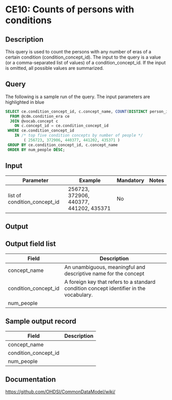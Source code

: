 <!---
Group:condition era
Name:CE10 Counts of persons with conditions
Author:Patrick Ryan
CDM Version: 5.3
-->

# CE10: Counts of persons with conditions

## Description
This query is used to count the persons with any number of eras of a certain condition (condition_concept_id). The input to the query is a value (or a comma-separated list of values) of a condition_concept_id. If the input is omitted, all possible values are summarized.

## Query
The following is a sample run of the query. The input parameters are highlighted in  blue

```sql
SELECT ce.condition_concept_id, c.concept_name, COUNT(DISTINCT person_id) AS num_people
  FROM @cdm.condition_era ce
  JOIN @vocab.concept c 
    ON c.concept_id = ce.condition_concept_id
 WHERE ce.condition_concept_id 
    IN /* top five condition concepts by number of people */
        ( 256723, 372906, 440377, 441202, 435371 )
 GROUP BY ce.condition_concept_id, c.concept_name
 ORDER BY num_people DESC;
```
## Input

|  Parameter |  Example |  Mandatory |  Notes |
| --- | --- | --- | --- |
| list of condition_concept_id |  256723, 372906, 440377, 441202, 435371 | No |   |

## Output

## Output field list

|  Field |  Description |
| --- | --- |
| concept_name | An unambiguous, meaningful and descriptive name for the concept |
| condition_concept_id | A foreign key that refers to a standard condition concept identifier in the vocabulary. |
| num_people |   |

## Sample output record

|  Field |  Description |
| --- | --- |
| concept_name |   |
| condition_concept_id |   |
| num_people |   |

## Documentation
https://github.com/OHDSI/CommonDataModel/wiki/
